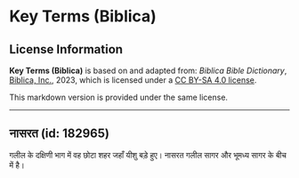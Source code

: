 # Key Terms (Biblica)

## License Information

**Key Terms (Biblica)** is based on and adapted from: _Biblica Bible Dictionary_, [Biblica, Inc.](https://www.biblica.com/), 2023, which is licensed under a [CC BY-SA 4.0 license](https://creativecommons.org/licenses/by-sa/4.0/legalcode.en).

This markdown version is provided under the same license.



--------------------------------

## नासरत (id: 182965)

गलील के दक्षिणी भाग में वह छोटा शहर जहाँ यीशु बड़े हुए। नासरत गलील सागर और भूमध्य सागर के बीच में है।



